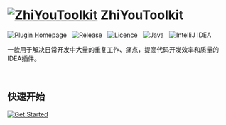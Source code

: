 # [![ZhiYouToolkit](https://memoryzy.pages.dev/pluginIcon@30x30.svg)](https://github.com/MemoryZy/ZhiYouToolkit) **ZhiYouToolkit**

[![Plugin Homepage](https://img.shields.io/badge/Plugin%20Homepage-ZhiYouToolkit-0db7ed.svg?style=for-the-badge)](https://memoryzy.pages.dev/)
&nbsp;
![Release](https://img.shields.io/badge/Release-v1.2.1-d05ce3.svg?style=for-the-badge)
&nbsp;
[![Licence](https://img.shields.io/badge/Licence-Apache%202.0-97ca00.svg?style=for-the-badge&logoColor=white)](./LICENSE)
&nbsp;
![Java](https://img.shields.io/badge/Lang-Java-ff5722.svg?style=for-the-badge&logoColor=white)
&nbsp;
![IntelliJ IDEA](https://img.shields.io/badge/IntelliJ%20IDEA-000000.svg?style=for-the-badge&logo=intellij-idea&logoColor=white)

一款用于解决日常开发中大量的重复工作、痛点，提高代码开发效率和质量的IDEA插件。

<br/>

## **快速开始**
[![Get Started](https://img.shields.io/badge/IntelliJ%20IDEA-000000.svg?style=for-the-badge&logo=beatstars&logoColor=white)](https://memoryzy.pages.dev/zhiyou/)

